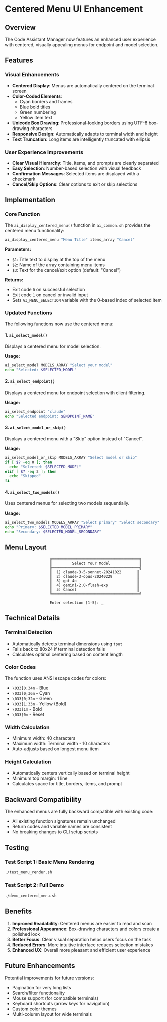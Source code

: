# Centered Menu UI Enhancement

## Overview

The Code Assistant Manager now features an enhanced user experience with centered, visually appealing menus for endpoint and model selection.

## Features

### Visual Enhancements
- **Centered Display**: Menus are automatically centered on the terminal screen
- **Color-Coded Elements**:
  - Cyan borders and frames
  - Blue bold titles
  - Green numbering
  - Yellow item text
- **Unicode Box Drawing**: Professional-looking borders using UTF-8 box-drawing characters
- **Responsive Design**: Automatically adapts to terminal width and height
- **Text Truncation**: Long items are intelligently truncated with ellipsis

### User Experience Improvements
- **Clear Visual Hierarchy**: Title, items, and prompts are clearly separated
- **Easy Selection**: Number-based selection with visual feedback
- **Confirmation Messages**: Selected items are displayed with a checkmark
- **Cancel/Skip Options**: Clear options to exit or skip selections

## Implementation

### Core Function

The `ai_display_centered_menu()` function in `ai_common.sh` provides the centered menu functionality:

```bash
ai_display_centered_menu "Menu Title" items_array "Cancel"
```

**Parameters:**
- `$1`: Title text to display at the top of the menu
- `$2`: Name of the array containing menu items
- `$3`: Text for the cancel/exit option (default: "Cancel")

**Returns:**
- Exit code `0` on successful selection
- Exit code `1` on cancel or invalid input
- Sets `AI_MENU_SELECTION` variable with the 0-based index of selected item

### Updated Functions

The following functions now use the centered menu:

#### 1. `ai_select_model()`
Displays a centered menu for model selection.

**Usage:**
```bash
ai_select_model MODELS_ARRAY "Select your model"
echo "Selected: $SELECTED_MODEL"
```

#### 2. `ai_select_endpoint()`
Displays a centered menu for endpoint selection with client filtering.

**Usage:**
```bash
ai_select_endpoint "claude"
echo "Selected endpoint: $ENDPOINT_NAME"
```

#### 3. `ai_select_model_or_skip()`
Displays a centered menu with a "Skip" option instead of "Cancel".

**Usage:**
```bash
ai_select_model_or_skip MODELS_ARRAY "Select model or skip"
if [ $? -eq 0 ]; then
  echo "Selected: $SELECTED_MODEL"
elif [ $? -eq 2 ]; then
  echo "Skipped"
fi
```

#### 4. `ai_select_two_models()`
Uses centered menus for selecting two models sequentially.

**Usage:**
```bash
ai_select_two_models MODELS_ARRAY "Select primary" "Select secondary"
echo "Primary: $SELECTED_MODEL_PRIMARY"
echo "Secondary: $SELECTED_MODEL_SECONDARY"
```

## Menu Layout

```
                    ╔═══════════════════════════════════════╗
                    ║         Select Your Model             ║
                    ╠═══════════════════════════════════════╣
                    ║  1) claude-3-5-sonnet-20241022       ║
                    ║  2) claude-3-opus-20240229           ║
                    ║  3) gpt-4o                           ║
                    ║  4) gemini-2.0-flash-exp             ║
                    ║  5) Cancel                           ║
                    ╚═══════════════════════════════════════╝

                    Enter selection [1-5]: _
```

## Technical Details

### Terminal Detection
- Automatically detects terminal dimensions using `tput`
- Falls back to 80x24 if terminal detection fails
- Calculates optimal centering based on content length

### Color Codes
The function uses ANSI escape codes for colors:
- `\033[0;34m` - Blue
- `\033[0;36m` - Cyan
- `\033[0;32m` - Green
- `\033[1;33m` - Yellow (Bold)
- `\033[1m` - Bold
- `\033[0m` - Reset

### Width Calculation
- Minimum width: 40 characters
- Maximum width: Terminal width - 10 characters
- Auto-adjusts based on longest menu item

### Height Calculation
- Automatically centers vertically based on terminal height
- Minimum top margin: 1 line
- Calculates space for title, borders, items, and prompt

## Backward Compatibility

The enhanced menus are fully backward compatible with existing code:
- All existing function signatures remain unchanged
- Return codes and variable names are consistent
- No breaking changes to CLI setup scripts

## Testing

### Test Script 1: Basic Menu Rendering
```bash
./test_menu_render.sh
```

### Test Script 2: Full Demo
```bash
./demo_centered_menu.sh
```

## Benefits

1. **Improved Readability**: Centered menus are easier to read and scan
2. **Professional Appearance**: Box-drawing characters and colors create a polished look
3. **Better Focus**: Clear visual separation helps users focus on the task
4. **Reduced Errors**: More intuitive interface reduces selection mistakes
5. **Enhanced UX**: Overall more pleasant and efficient user experience

## Future Enhancements

Potential improvements for future versions:
- Pagination for very long lists
- Search/filter functionality
- Mouse support (for compatible terminals)
- Keyboard shortcuts (arrow keys for navigation)
- Custom color themes
- Multi-column layout for wide terminals
